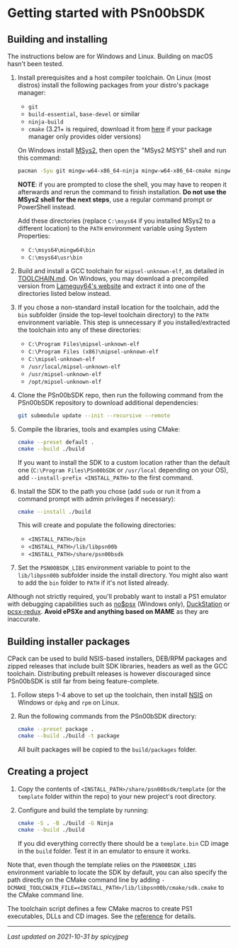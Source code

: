 
# Getting started with PSn00bSDK

## Building and installing

The instructions below are for Windows and Linux. Building on macOS hasn't been
tested.

1. Install prerequisites and a host compiler toolchain. On Linux (most distros)
   install the following packages from your distro's package manager:

   - `git`
   - `build-essential`, `base-devel` or similar
   - `ninja-build`
   - `cmake` (3.21+ is required, download it from
     [here](https://cmake.org/download) if your package manager only provides
     older versions)

   On Windows install [MSys2](https://www.msys2.org), then open the "MSys2
   MSYS" shell and run this command:

   ```bash
   pacman -Syu git mingw-w64-x86_64-ninja mingw-w64-x86_64-cmake mingw-w64-x86_64-g++
   ```

   **NOTE**: if you are prompted to close the shell, you may have to reopen it
   afterwards and rerun the command to finish installation.
   **Do not use the MSys2 shell for the next steps**, use a regular command
   prompt or PowerShell instead.

   Add these directories (replace `C:\msys64` if you installed MSys2 to a
   different location) to the `PATH` environment variable using System
   Properties:

   - `C:\msys64\mingw64\bin`
   - `C:\msys64\usr\bin`

2. Build and install a GCC toolchain for `mipsel-unknown-elf`, as detailed in
   [TOOLCHAIN.md](TOOLCHAIN.md). On Windows, you may download a precompiled
   version from [Lameguy64's website](http://lameguy64.net?page=psn00bsdk) and
   extract it into one of the directories listed below instead.

3. If you chose a non-standard install location for the toolchain, add the
   `bin` subfolder (inside the top-level toolchain directory) to the `PATH`
   environment variable. This step is unnecessary if you installed/extracted
   the toolchain into any of these directories:

   - `C:\Program Files\mipsel-unknown-elf`
   - `C:\Program Files (x86)\mipsel-unknown-elf`
   - `C:\mipsel-unknown-elf`
   - `/usr/local/mipsel-unknown-elf`
   - `/usr/mipsel-unknown-elf`
   - `/opt/mipsel-unknown-elf`

4. Clone the PSn00bSDK repo, then run the following command from the PSn00bSDK
   repository to download additional dependencies:

   ```bash
   git submodule update --init --recursive --remote
   ```

5. Compile the libraries, tools and examples using CMake:

   ```bash
   cmake --preset default .
   cmake --build ./build
   ```

   If you want to install the SDK to a custom location rather than the default
   one (`C:\Program Files\PSn00bSDK` or `/usr/local` depending on your OS), add
   `--install-prefix <INSTALL_PATH>` to the first command.

6. Install the SDK to the path you chose (add `sudo` or run it from a command
   prompt with admin privileges if necessary):

   ```bash
   cmake --install ./build
   ```

   This will create and populate the following directories:

   - `<INSTALL_PATH>/bin`
   - `<INSTALL_PATH>/lib/libpsn00b`
   - `<INSTALL_PATH>/share/psn00bsdk`

7. Set the `PSN00BSDK_LIBS` environment variable to point to the `lib/libpsn00b`
   subfolder inside the install directory. You might also want to add the `bin`
   folder to `PATH` if it's not listed already.

Although not strictly required, you'll probably want to install a PS1 emulator
with debugging capabilities such as [no$psx](https://problemkaputt.de/psx.htm)
(Windows only), [DuckStation](https://github.com/stenzek/duckstation) or
[pcsx-redux](https://github.com/grumpycoders/pcsx-redux).
**Avoid ePSXe and anything based on MAME** as they are inaccurate.

## Building installer packages

CPack can be used to build NSIS-based installers, DEB/RPM packages and zipped
releases that include built SDK libraries, headers as well as the GCC toolchain.
Distributing prebuilt releases is however discouraged since PSn00bSDK is still
far from being feature-complete.

1. Follow steps 1-4 above to set up the toolchain, then install
   [NSIS](https://nsis.sourceforge.io/Download) on Windows or `dpkg` and `rpm`
   on Linux.

2. Run the following commands from the PSn00bSDK directory:

   ```bash
   cmake --preset package .
   cmake --build ./build -t package
   ```

   All built packages will be copied to the `build/packages` folder.

## Creating a project

1. Copy the contents of `<INSTALL_PATH>/share/psn00bsdk/template` (or the
   `template` folder within the repo) to your new project's root directory.

2. Configure and build the template by running:

   ```bash
   cmake -S . -B ./build -G Ninja
   cmake --build ./build
   ```

   If you did everything correctly there should be a `template.bin` CD image in
   the `build` folder. Test it in an emulator to ensure it works.

Note that, even though the template relies on the `PSN00BSDK_LIBS` environment
variable to locate the SDK by default, you can also specify the path directly
on the CMake command line by adding
`-DCMAKE_TOOLCHAIN_FILE=<INSTALL_PATH>/lib/libpsn00b/cmake/sdk.cmake` to the
CMake command line.

The toolchain script defines a few CMake macros to create PS1 executables, DLLs
and CD images. See the [reference](doc/cmake_reference.md) for details.

-----------------------------------------
_Last updated on 2021-10-31 by spicyjpeg_
